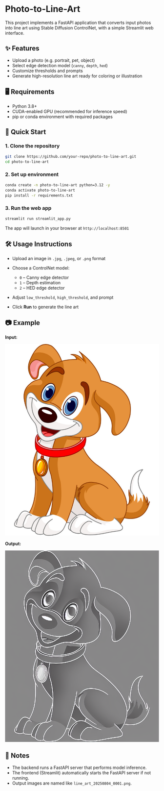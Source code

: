 # Photo-to-Line-Art

This project implements a FastAPI application that converts input photos into line art using Stable Diffusion ControlNet, with a simple Streamlit web interface.

## ✨ Features

* Upload a photo (e.g. portrait, pet, object)
* Select edge detection model (`canny`, `depth`, `hed`)
* Customize thresholds and prompts
* Generate high-resolution line art ready for coloring or illustration

## 🖥️ Requirements

* Python 3.8+
* CUDA-enabled GPU (recommended for inference speed)
* pip or conda environment with required packages

## 🚀 Quick Start

### 1. Clone the repository

```bash
git clone https://github.com/your-repo/photo-to-line-art.git
cd photo-to-line-art
```

### 2. Set up environment

```bash
conda create -n photo-to-line-art python=3.12 -y
conda activate photo-to-line-art
pip install -r requirements.txt
```

### 3. Run the web app

```bash
streamlit run streamlit_app.py
```

The app will launch in your browser at `http://localhost:8501`

## 🛠️ Usage Instructions

* Upload an image in `.jpg`, `.jpeg`, or `.png` format
* Choose a ControlNet model:

  * `0` – Canny edge detector
  * `1` – Depth estimation
  * `2` – HED edge detector
* Adjust `low_threshold`, `high_threshold`, and prompt
* Click **Run** to generate the line art

## 📷 Example

**Input:**

![Input](input/dog.jpg)

**Output:**

![Output](output/line_art.png)

## 📌 Notes

* The backend runs a FastAPI server that performs model inference.
* The frontend (Streamlit) automatically starts the FastAPI server if not running.
* Output images are named like `line_art_20250804_0001.png`.